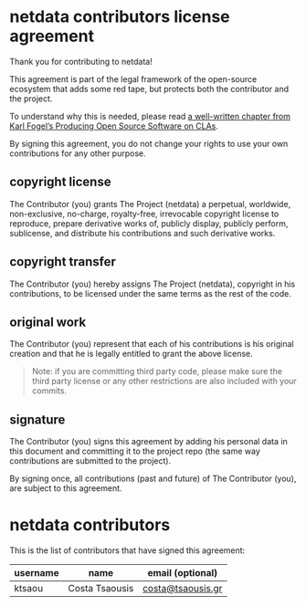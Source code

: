 # netdata contributors license agreement

Thank you for contributing to netdata!

This agreement is part of the legal framework of the open-source ecosystem that adds some red tape, but protects both the contributor and the project.

To understand why this is needed, please read [a well-written chapter from Karl Fogel’s Producing Open Source Software on CLAs](http://producingoss.com/en/copyright-assignment.html).

By signing this agreement, you do not change your rights to use your own contributions for any other purpose.

## copyright license

The Contributor (you) grants The Project (netdata) a perpetual, worldwide, non-exclusive, no-charge, royalty-free, irrevocable copyright license to reproduce, prepare derivative works of, publicly display, publicly perform, sublicense, and distribute his contributions and such derivative works.

## copyright transfer

The Contributor (you) hereby assigns The Project (netdata), copyright in his contributions, to be licensed under the same terms as the rest of the code.

## original work

The Contributor (you) represent that each of his contributions is his original creation and that he is legally entitled to grant the above license.

> Note: if you are committing third party code, please make sure the third party license or any other restrictions are also included with your commits.

## signature

The Contributor (you) signs this agreement by adding his personal data in this document and committing it to the project repo (the same way contributions are submitted to the project).

By signing once, all contributions (past and future) of The Contributor (you), are subject to this agreement.

# netdata contributors

This is the list of contributors that have signed this agreement:

username|name|email (optional)
--------|----|----------------
ktsaou|Costa Tsaousis|costa@tsaousis.gr

